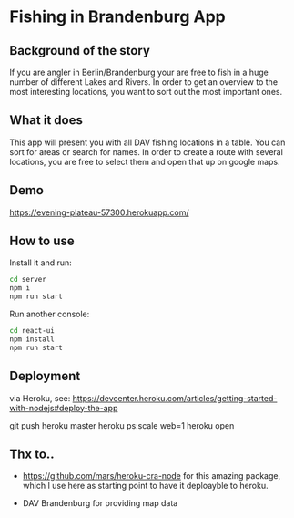 # Fishing in Brandenburg App

## Background of the story
If you are angler in Berlin/Brandenburg your are free to fish in a huge number of different Lakes and Rivers. In order to get an overview to the most interesting locations, you want to sort out the most important ones.

## What it does
This app will present you with all DAV fishing locations in a table. You can sort for areas or search for names. In order to create a route with several locations, you are free to select them and open that up on google maps.

## Demo 

https://evening-plateau-57300.herokuapp.com/

## How to use

Install it and run:

```bash
cd server
npm i
npm run start
```

Run another console:

```bash
cd react-ui
npm install
npm run start
```

## Deployment
via Heroku, see: https://devcenter.heroku.com/articles/getting-started-with-nodejs#deploy-the-app

git push heroku master
heroku ps:scale web=1
heroku open

## Thx to..
- https://github.com/mars/heroku-cra-node for this amazing package, which I use here as starting point to have it deploayble to heroku.

- DAV Brandenburg for providing map data

